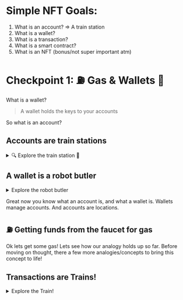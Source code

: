 # Simple NFT Goals:
1. What is an account? => A train station
2. What is a wallet?
3. What is a transaction?
4. What is a smart contract?
5. What is an NFT (bonus/not super important atm)


# Checkpoint 1: ⛽️ Gas & Wallets 👛

What is a wallet?

> A wallet holds the keys to your accounts

So what is an account?

## **Accounts** are train stations 

<details><summary>🔍 Explore the train station 🚉</summary>

An account is a very cozy little train station that lives on a gigantic block in outer space. As you stand in front of the train station, you see a tranquil little pond with lilly pads, and you can smell the mud and feel the freshness radiating from the little pond. You can taste familiarity when you stand on the little cobblestone path leading up to the train stations front door.

Accounts have the following things attributed to them: 
1. A **private key**
2. A **public key** 
3. An **address** 
4. A **balance**
5. A **nonce**

To lock these away in your memory so that you never forget these things, read the following to see where these things are stored.

### The address 🏡
> As you face the train station, you see a very worn out wooden board hanging right above the front door. A huge wooden board held by 2 wooden pillars towers above the train station with an **address** written on it so big and bold it can be seen from miles away. The board has bright yellow lights all around it so it can be seen even at night.

An account has an address, so that people can send things to the account.

### The private key 🚪
> Although the train station is old and cozy, the door is made of polished metal with an enourmous chain wrapping it. On the chain is a gigantic lock swinging back and forth in the wind. Only someone with a **private key** can open this lock and do things inside the train station. Equipped with your **private key**, you unlock the door and enter into the train station.

An account cannot be accessed without a private key.

### The private key 🗝️ part 2
> You walk into the train station and to the left is a very small desk. On that desk you see envelopes and melted wax. You take a closer look at the private key and notice the end of the handle is a big wax stamp. The **private key** is both a key to open the door to the train station, but also to stamp paper letters with a signature. 

An account can send **signed** transactions with its **private key**. We will talk about transactions and signatures later.

### The public key
> On the desk is a simple key.

### Balance ⚖️
> In the corner of the train station, there is a balance. The balance has a huge pile of glittering coins emmitting bright light. It smells like metal over there. There is a little flying robot weighing the pile of tokens one by one. The robot has a screen display on its back with the current **balance** of the pile of tokens. 

An account has a balance of tokens.

### Nonce 3️⃣
> On the back wall, there is a small door leading to the train platform. There's a rugged paper on it with a big red number. The number is **nonce** and represents the amounts of trains that have left this train station. 

An account has a nonce, which is a number to track how many transactions this account has sent. Its purpose is the prevent reentrancy attacks and its a security measure. 

### RECAP
An account is controlled by a private key, and public key. An account has an address, a balance, and a nonce. We will add more detial to this little train station as we progress, but for now remember this building. A cozy building with a huge sign above it. A strong metal door and a lock. Inside is a big stamp with a golden key on one end, and another key on the desk. In the back is a poster with a nonce on it. 

</details>

## A wallet is a robot butler

<details><summary>Explore the robot butler</summary>

Most people who live in blockchain land have robot butlers. These robots are humanoid, are made of shiny chrome, and have a safe instead of an abdomen. Armed to the teeth, no one can steal these private keys from the robot butler.

### Ears
> The butler has round metal ears. When the butler's owner whispers softly a special **seed phrase** in the butler's ears, the butler can access any of the owner's train stations.

Wallets have seed phrases, which as hashed to form a private key. This private key however is the **master private key** that controls all private keys within the wallet. 

### Chest safe
> A butler has a safe in place of its abdomen. It has a a big wheel with lots of handles on it. The owner, if they wish, can whisper the **seed phrase** in the butler's ear and turn the wheel to open the safe. Inside are all of the owner's private keys clinging together as they dangling from hooks on the safe's ceiling. 

Wallets contain and control several pairs of keys. 

### Butler behavior
> Butlers always serve their owners with upmost confidentiality and class. The butler can use the owner's private keys to access any of the owner's train stations. Once the butler is inside the train station it can do anything such as send a train off to a destination, report the balance of that train station back to the owner, and sign important paperwork.

Wallets (behind the scenes) can log into decentralized applications, sign transactions, and much more!

</details>

Great now you know what an account is, and what a wallet is. Wallets manage accounts. And accounts are locations.

## ⛽️ Getting funds from the faucet for gas

Ok lets get some gas! Lets see how our analogy holds up so far. Before moving on thought, there a few more analogies/concepts to bring this concept to life!

## Transactions are Trains!

<details><summary>Explore the Train!</summary>

Imagine a big red steam engine on little tracks resting behind our train station. The train smells of charcoal and the air around it trembles under the power of its engine. This train's engine is no ordinary engine and give the train the capacity to fly into outer space! WTF! Three wagons are connected to the train. A wagon full of shiny gold, a wagon full of glowing turquiose metal boxes, and a wagon full of fuel. 

### The Locomotive
> You walk up to the locomotive and take a step to get inside. 

</details>










